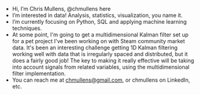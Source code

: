 - Hi, I’m Chris Mullens, @chmullens here
- I’m interested in data! Analysis, statistics, visualization, you name it.
- I’m currently focusing on Python, SQL and applying machine learning techniques. 
- At some point, I'm going to get a multidimensional Kalman filter set up for a 
  pet project I've been working on with Steam community market data. It's been
  an interesting challenge getting 1D Kalman filtering working well with data
  that is irregularly spaced and distributed, but it does a fairly good job! The
  key to making it really effective will be taking into account signals from 
  related variables, using the multidimensional filter implementation. 
- You can reach me at chmullens@gmail.com, or chmullens on LinkedIn, etc.

<!---
chmullens/chmullens is a ✨ special ✨ repository because its `README.md` (this file) appears on your GitHub profile.
You can click the Preview link to take a look at your changes.
--->
